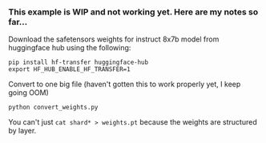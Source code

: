 ### This example is WIP and not working yet. Here are my notes so far...

Download the safetensors weights for instruct 8x7b model from huggingface hub using the following:

```
pip install hf-transfer huggingface-hub
export HF_HUB_ENABLE_HF_TRANSFER=1
```

Convert to one big file (haven't gotten this to work properly yet, I keep going OOM)

```
python convert_weights.py
```

You can't just `cat shard* > weights.pt` because the weights are structured by layer.

